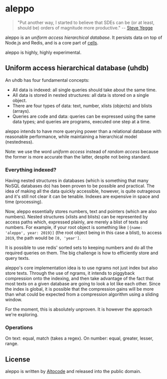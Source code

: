 # aleppo

> "Put another way, I started to believe that SDEs can be (or at least, should be) orders of magnitude more productive." -- [Steve Yegge](https://sites.google.com/site/steveyegge2/tin-foil-hats)

aleppo is an *uniform access hierarchical database*. It persists data on top of Node.js and Redis, and is a core part of [cells](https://github.com/altocodenl/cells).

aleppo is highly, highly experimental.

## Uniform access hierarchical database (uhdb)

An uhdb has four fundamental concepts:

- All data is indexed: all single queries should take about the same time.
- All data is stored in nested structures: all data is stored on a single object.
- There are four types of data: text, number, xlists (objects) and blists (arrays).
- Queries are code and data: queries can be expressed using the same data types; and queries are programs, executed one step at a time.

aleppo intends to have more querying power than a relational database with reasonable performance, while maintaining a hierarchical model (nestedness).

Note: we use the word *uniform access* instead of *random access* because the former is more accurate than the latter, despite not being standard.

### Everything indexed?

Having nested structures in databases (which is something that many NoSQL databases do) has been proven to be possible and practical. The idea of making all the data quickly accessible, however, is quite outrageous and it's still not clear it can be tenable. Indexes are expensive in space and time (processing).

Now, aleppo essentially stores numbers, text and pointers (which are also numbers). Nested structures (xlists and blists) can be represented by access paths which, expressed plainly, are merely a blist of texts and numbers. For example, if your root object is something like `[{name: 'aleppo', year: 2019}]` (the root object being in this case a blist), to access `2019`, the path would be `[0, 'year']`.

It is possible to use redis' sorted sets to keeping numbers and do all the required queries on them. The big challenge is how to efficiently store and query texts.

aleppo's core implementation idea is to use ngrams not just index but also store texts. Through the use of ngrams, it intends to piggyback compression onto the indexing, and then take advantage of the fact that most texts on a given database are going to look a lot like each other. Since the index is global, it is possible that the compression gains will be more than what could be expected from a compression algorithm using a sliding window.

For the moment, this is absolutely unproven. It is however the approach we're exploring.

### Operations

On text: equal, match (takes a regex).
On number: equal, greater, lesser, range.

## License

aleppo is written by [Altocode](https://altocode.nl) and released into the public domain.
